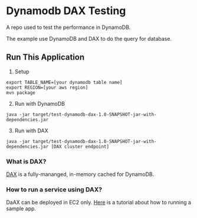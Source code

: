 # Dynamodb DAX Testing

A repo used to test the performance in DynamoDB.

The example use DynamoDB and DAX to do the query for database.

## Run This Application

1. Setup
```
export TABLE_NAME=[your dynamodb table name]
export REGION=[your aws region]
mvn package
```

2. Run with DynamoDB
```
java -jar target/test-dynamodb-dax-1.0-SNAPSHOT-jar-with-dependencies.jar 
```

3. Run with DAX
```
java -jar target/test-dynamodb-dax-1.0-SNAPSHOT-jar-with-dependencies.jar [DAX cluster endpoint]
```

### What is DAX?

[DAX](https://aws.amazon.com/dynamodb/dax/?nc1=h_ls) is a fully-mananged, in-memory cached for DynamoDB.

### How to run a service using DAX?

DaAX can be deployed in EC2 only. [Here](https://docs.aws.amazon.com/amazondynamodb/latest/developerguide/DAX.client.sample-app.html) is a tutorial about how to running a sample app.
